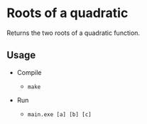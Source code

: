 # Roots of a quadratic

Returns the two roots of a quadratic function.

## Usage

* Compile
  * `make`

* Run
  * `main.exe [a] [b] [c]`
